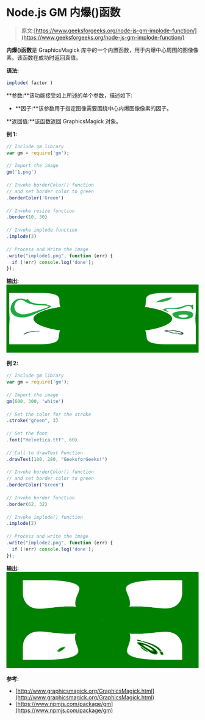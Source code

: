 # Node.js GM 内爆()函数

> 原文:[https://www.geeksforgeeks.org/node-js-gm-implode-function/](https://www.geeksforgeeks.org/node-js-gm-implode-function/)

**内爆()函数**是 GraphicsMagick 库中的一个内置函数，用于内爆中心周围的图像像素。该函数在成功时返回真值。

**语法:**

```js
implode( factor )
```

**参数:**该功能接受如上所述的单个参数，描述如下:

*   **因子:**该参数用于指定图像需要围绕中心内爆图像像素的因子。

**返回值:**该函数返回 GraphicsMagick 对象。

**例 1:**

```js
// Include gm library
var gm = require('gm');

// Import the image
gm('1.png')

// Invoke borderColor() function
// and set border color to green
.borderColor('Green')

// Invoke resize function
.border(10, 30)

// Invoke implode function
.implode(3)

// Process and Write the image
.write("implode1.png", function (err) {
  if (!err) console.log('done');
});
```

**输出:**
![](img/72971b4454552fb22ddbcdb93841b851.png)

**例 2:**

```js
// Include gm library
var gm = require('gm');

// Import the image
gm(600, 300, 'white')

// Set the color for the stroke
.stroke("green", 3)

// Set the font 
.font("Helvetica.ttf", 60)

// Call to drawText Function
.drawText(100, 280, "GeeksforGeeks!")

// Invoke borderColor() function
// and set border color to green
.borderColor("Green")

// Invoke border function
.border(62, 32)

// Invoke implode() function
.implode(2)

// Process and write the image 
.write("implode2.png", function (err) {
  if (!err) console.log('done');
});
```

**输出:**
![](img/97d9bfbf11b588068230f4f68f15d996.png)

**参考:**

*   [http://www.graphicsmagick.org/GraphicsMagick.html](http://www.graphicsmagick.org/GraphicsMagick.html)
*   [https://www.npmjs.com/package/gm](https://www.npmjs.com/package/gm)